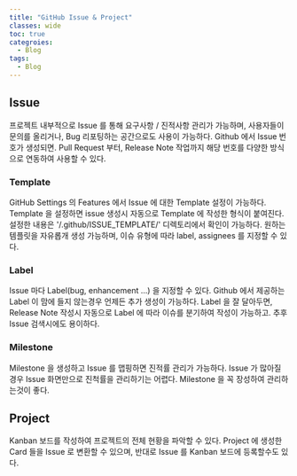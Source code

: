 ```yaml
---
title: "GitHub Issue & Project"
classes: wide
toc: true
categroies:
  - Blog
tags:
  - Blog
---
```


## Issue
프로젝트 내부적으로 Issue 를 통해 요구사항 / 진적사항 관리가 가능하며,
사용자들이 문의를 올리거나, Bug 리포팅하는 공간으로도 사용이 가능하다. 
Github 에서 Issue 번호가 생성되면. Pull Request 부터, Release Note 작업까지 해당 번호를 다양한 방식으로 연동하여 사용할 수 있다.

### Template
GitHub Settings 의 Features 에서 Issue 에 대한 Template 설정이 가능하다. Template 을 설정하면 issue 생성시 자동으로 Template 에 작성한 형식이 붙여진다.
설정한 내용은 '/.github/ISSUE_TEMPLATE/' 디렉토리에서 확인이 가능하다. 원하는 템플릿을 자유롭개 생성 가능하며, 이슈 유형에 따라 label, assignees 를 지정할 수 있다.

### Label
Issue 마다 Label(bug, enhancement ...) 을 지정할 수 있다. Github 에서 제공하는 Label 이 맘에 들지 않는경우 언제든 추가 생성이 가능하다.
Label 을 잘 달아두면, Release Note 작성시 자동으로 Label 에 따라 이슈를 분기하여 작성이 가능하고. 추후 Issue 검색시에도 용이하다.

### Milestone
Milestone 을 생성하고 Issue 를 맵핑하면 진적률 관리가 가능하다. Issue 가 많아질 경우 Issue 화면만으로 진척률을 관리하기는 어렵다.
Milestone 을 꼭 장성하여 관리하는것이 좋다.

## Project
Kanban 보드를 작성하여 프로젝트의 전체 현황을 파악할 수 있다.
Project 에 생성한 Card 들을 Issue 로 변환할 수 있으며, 반대로 Issue 를 Kanban 보드에 등록할수도 있다.